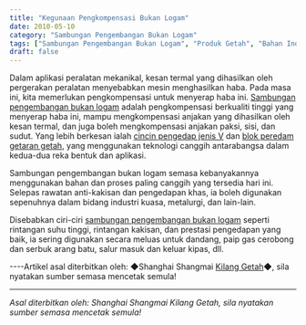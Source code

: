 ```yaml
---
title: "Kegunaan Pengkompensasi Bukan Logam"
date: 2010-05-10
category: "Sambungan Pengembangan Bukan Logam"
tags: ["Sambungan Pengembangan Bukan Logam", "Produk Getah", "Bahan Industri"]
draft: false
---
```


Dalam aplikasi peralatan mekanikal, kesan termal yang dihasilkan oleh pergerakan peralatan menyebabkan mesin menghasilkan haba. Pada masa ini, kita memerlukan pengkompensasi untuk menyerap haba ini. [Sambungan pengembangan bukan logam](http://www.smpolymer.com/feijinshupengzhangjie/) adalah pengkompensasi berkualiti tinggi yang menyerap haba ini, mampu mengkompensasi anjakan yang dihasilkan oleh kesan termal, dan juga boleh mengkompensasi anjakan paksi, sisi, dan sudut. Yang lebih berkesan ialah [cincin pengedap jenis V](http://www.smpolymer.com/) dan [blok peredam getaran getah](http://www.smpolymer.com/), yang menggunakan teknologi canggih antarabangsa dalam kedua-dua reka bentuk dan aplikasi.

Sambungan pengembangan bukan logam semasa kebanyakannya menggunakan bahan dan proses paling canggih yang tersedia hari ini. Selepas rawatan anti-kakisan dan pengedapan khas, ia boleh digunakan sepenuhnya dalam bidang industri kuasa, metalurgi, dan lain-lain.

Disebabkan ciri-ciri [sambungan pengembangan bukan logam](http://www.smpolymer.com/feijinshupengzhangjie/) seperti rintangan suhu tinggi, rintangan kakisan, dan prestasi pengedapan yang baik, ia sering digunakan secara meluas untuk dandang, paip gas cerobong dan serbuk arang batu, salur masuk dan keluar kipas, dll.

----Artikel asal diterbitkan oleh: ◆Shanghai Shangmai [Kilang Getah](http://www.smpolymer.com/)◆, sila nyatakan sumber semasa mencetak semula!

---

*Asal diterbitkan oleh: Shanghai Shangmai Kilang Getah, sila nyatakan sumber semasa mencetak semula!*